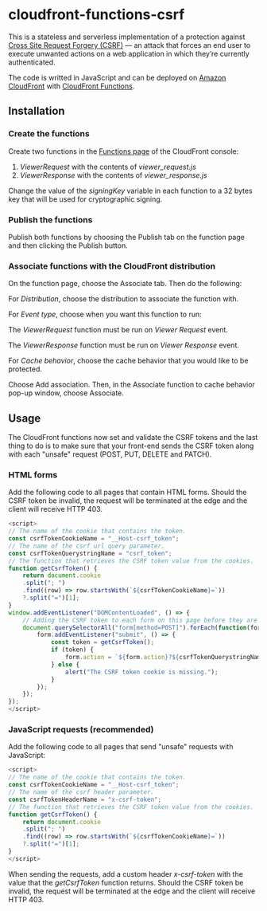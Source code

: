 # cloudfront-functions-csrf

This is a stateless and serverless implementation of a protection against [Cross Site Request Forgery (CSRF)](https://owasp.org/www-community/attacks/csrf) — an attack that forces an end user to execute unwanted actions on a web application in which they’re currently authenticated.

The code is writted in JavaScript and can be deployed on [Amazon CloudFront](https://aws.amazon.com/cloudfront/) with [CloudFront Functions](https://aws.amazon.com/blogs/aws/introducing-cloudfront-functions-run-your-code-at-the-edge-with-low-latency-at-any-scale/).

## Installation

### Create the functions

Create two functions in the [Functions page](https://console.aws.amazon.com/cloudfront/v3/home#/functions) of the CloudFront console:

1. *ViewerRequest* with the contents of *viewer_request.js*
2. *ViewerResponse* with the contents of *viewer_response.js*

Change the value of the *signingKey* variable in each function to a 32 bytes key that will be used for cryptographic signing.

###  Publish the functions

Publish both functions by choosing the Publish tab on the function page and then clicking the Publish button.

### Associate functions with the CloudFront distribution

On the function page, choose the Associate tab. Then do the following:

For *Distribution*, choose the distribution to associate the function with.

For *Event type*, choose when you want this function to run:

The *ViewerRequest* function must be run on *Viewer Request* event.

The *ViewerResponse* function must be run on *Viewer Response* event.

For *Cache behavior*, choose the cache behavior that you would like to be protected.

Choose Add association. Then, in the Associate function to cache behavior pop-up window, choose Associate.

## Usage

The CloudFront functions now set and validate the CSRF tokens and the last thing to do is to make sure that your front-end sends the CSRF token along with each "unsafe" request (POST, PUT, DELETE and PATCH).

### HTML forms

Add the following code to all pages that contain HTML forms. Should the CSRF token be invalid, the request will be terminated at the edge and the client will receive HTTP 403.

```javascript
<script>
// The name of the cookie that contains the token.
const csrfTokenCookieName = "__Host-csrf_token";
// The name of the csrf url query parameter.
const csrfTokenQuerystringName = "csrf_token";
// The function that retrieves the CSRF token value from the cookies. 
function getCsrfToken() {
    return document.cookie
    .split("; ")
    .find((row) => row.startsWith(`${csrfTokenCookieName}=`))
    ?.split("=")[1];
}
window.addEventListener("DOMContentLoaded", () => {
    // Adding the CSRF token to each form on this page before they are submitted
    document.querySelectorAll("form[method=POST]").forEach(function(form) {
        form.addEventListener("submit", () => {
            const token = getCsrfToken();
            if (token) {
                form.action = `${form.action}?${csrfTokenQuerystringName}=${token}`;
            } else {
                alert("The CSRF token cookie is missing.");
            }
        });
    });
});
</script>
```

### JavaScript requests (recommended)

Add the following code to all pages that send "unsafe" requests with JavaScript:

```javascript
<script>
// The name of the cookie that contains the token.
const csrfTokenCookieName = "__Host-csrf_token";
// The name of the csrf header parameter.
const csrfTokenHeaderName = "x-csrf-token";
// The function that retrieves the CSRF token value from the cookies.
function getCsrfToken() {
    return document.cookie
    .split("; ")
    .find((row) => row.startsWith(`${csrfTokenCookieName}=`))
    ?.split("=")[1];
}
</script>
```

When sending the requests, add a custom header *x-csrf-token* with the value that the *getCsrfToken* function returns. Should the CSRF token be invalid, the request will be terminated at the edge and the client will receive HTTP 403.